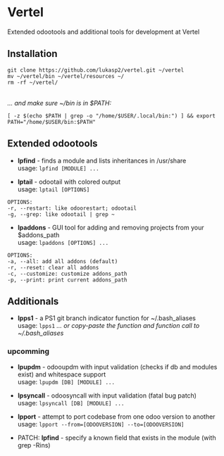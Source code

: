 # Vertel
Extended odootools and additional tools for development at Vertel

## Installation
```
git clone https://github.com/lukasp2/vertel.git ~/vertel
mv ~/vertel/bin ~/vertel/resources ~/
rm -rf ~/vertel/
```
\
*... and make sure ~/bin is in $PATH:*
```
[ -z $(echo $PATH | grep -o "/home/$USER/.local/bin:") ] && export PATH="/home/$USER/bin:$PATH"
```

## Extended odootools
* **lpfind** - finds a module and lists inheritances in /usr/share \
usage: `lpfind [MODULE] ...`

* **lptail** - odootail with colored output \
usage: `lptail [OPTIONS]`
```
OPTIONS:
-r, --restart: like odoorestart; odootail
-g, --grep: like odootail | grep ~
```

* **lpaddons** - GUI tool for adding and removing projects from your $addons_path \
usage: `lpaddons [OPTIONS] ...`
```
OPTIONS:
-a, --all: add all addons (default)
-r, --reset: clear all addons
-c, --customize: customize addons_path
-p, --print: print current addons_path
```

## Additionals
* **lpps1** - a PS1 git branch indicator function for ~/.bash_aliases \
usage: `lpps1`   *... or copy-paste the function and function call to ~/.bash_aliases*

### upcomming
* **lpupdm** - odooupdm with input validation (checks if db and modules exist) and whitespace support \
usage: `lpupdm [DB] [MODULE] ...`

* **lpsyncall** - odoosyncall with input validation (fatal bug patch) \
usage: `lpsyncall [DB] [MODULE] ...`

* **lpport** - attempt to port codebase from one odoo version to another \
usage: `lpport --from=[ODOOVERSION] --to=[ODOOVERSION]`

* PATCH: **lpfind** - specify a known field that exists in the module (with grep -Rins)
